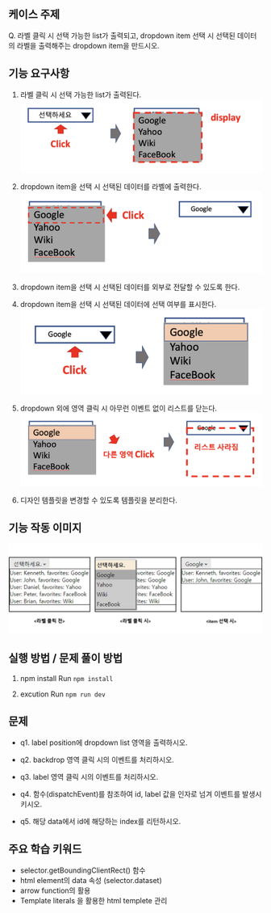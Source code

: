 ## 케이스 주제

Q. 라벨 클릭 시 선택 가능한 list가 출력되고, dropdown item 선택 시 선택된 데이터의 라벨을 출력해주는 dropdown item을 만드시오.


## 기능 요구사항

1. 라벨 클릭 시 선택 가능한 list가 출력된다.
![요구사항 첫번째](./src/solution/presenter/dropdown/assets/dropdown_scope1.png)


2. dropdown item을 선택 시 선택된 데이터를 라벨에 출력한다.
![요구사항 두번째](./src/solution/presenter/dropdown/assets/dropdown_scope2.png)


3. dropdown item을 선택 시 선택된 데이터를 외부로 전달할 수 있도록 한다.


4. dropdown item을 선택 시 선택된 데이터에 선택 여부를 표시한다.
![요구사항 네번째](./src/solution/presenter/dropdown/assets/dropdown_scope4.png)


5. dropdown 외에 영역 클릭 시 아무런 이벤트 없이 리스트를 닫는다.
![요구사항 다섯번째](./src/solution/presenter/dropdown/assets/dropdown_scope5.png)


6. 디자인 템플릿을 변경할 수 있도록 템플릿을 분리한다.


## 기능 작동 이미지
![example_image](./example.jpg)


## 실행 방법 / 문제 풀이 방법
1. npm install
Run `npm install`

2. excution
Run `npm run dev`


## 문제
- q1. label position에 dropdown list 영역을 출력하시오.

- q2. backdrop 영역 클릭 시의 이벤트를 처리하시오.

- q3. label 영역 클릭 시의 이벤트를 처리하시오.

- q4. 함수(dispatchEvent)를 참조하여 id, label 값을 인자로 넘겨 이벤트를 발생시키시오.

- q5. 해당 data에서 id에 해당하는 index를 리턴하시오.


## 주요 학습 키워드
- selector.getBoundingClientRect() 함수
- html element의 data 속성 (selector.dataset)
- arrow function의 활용
- Template literals 을 활용한 html templete 관리